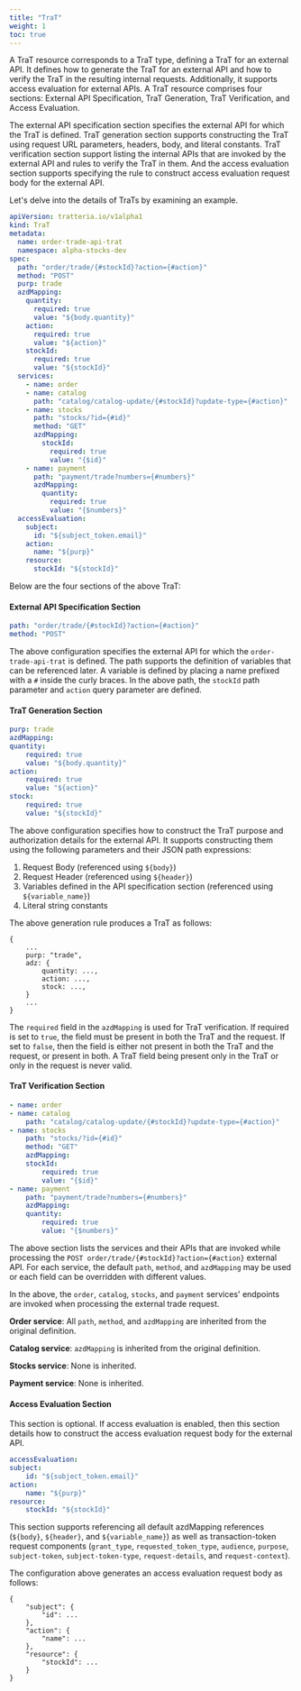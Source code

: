 ```yaml
---
title: "TraT"
weight: 1
toc: true
---
```


A TraT resource corresponds to a TraT type, defining a TraT for an external API. It defines how to generate the TraT for an external API and how to verify the TraT in the resulting internal requests. Additionally, it supports access evaluation for external APIs. A TraT resource comprises four sections: External API Specification, TraT Generation, TraT Verification, and Access Evaluation.

The external API specification section specifies the external API for which the TraT is defined. TraT generation section supports constructing the TraT using request URL parameters, headers, body, and literal constants. TraT verification section support listing the internal APIs that are invoked by the external API and rules to verify the TraT in them. And the access evaluation section supports specifying the rule to construct access evaluation request body for the external API.

Let's delve into the details of TraTs by examining an example.

```yaml
apiVersion: tratteria.io/v1alpha1
kind: TraT
metadata:
  name: order-trade-api-trat
  namespace: alpha-stocks-dev
spec:
  path: "order/trade/{#stockId}?action={#action}"
  method: "POST"
  purp: trade
  azdMapping:
    quantity:
      required: true
      value: "${body.quantity}"
    action:
      required: true
      value: "${action}"
    stockId:
      required: true
      value: "${stockId}"
  services:
    - name: order
    - name: catalog
      path: "catalog/catalog-update/{#stockId}?update-type={#action}"
    - name: stocks
      path: "stocks/?id={#id}"
      method: "GET"
      azdMapping:
        stockId:
          required: true
          value: "{$id}"
    - name: payment
      path: "payment/trade?numbers={#numbers}"
      azdMapping:
        quantity:
          required: true
          value: "{$numbers}"
  accessEvaluation:
    subject:
      id: "${subject_token.email}"
    action:
      name: "${purp}"
    resource:
      stockId: "${stockId}"
```

Below are the four sections of the above TraT:

#### External API Specification Section

```yaml
path: "order/trade/{#stockId}?action={#action}"
method: "POST"
```

The above configuration specifies the external API for which the `order-trade-api-trat` is defined. The path supports the definition of variables that can be referenced later. A variable is defined by placing a name prefixed with a `#` inside the curly braces. In the above path, the `stockId` path parameter and `action` query parameter are defined.

#### TraT Generation Section

```yaml
purp: trade
azdMapping:
quantity:
    required: true
    value: "${body.quantity}"
action:
    required: true
    value: "${action}"
stock:
    required: true
    value: "${stockId}"
```

The above configuration specifies how to construct the TraT purpose and authorization details for the external API. It supports constructing them using the following parameters and their JSON path expressions:

1. Request Body (referenced using `${body}`)
2. Request Header (referenced using `${header}`)
3. Variables defined in the API specification section (referenced using `${variable_name}`)
4. Literal string constants

The above generation rule produces a TraT as follows:

```plaintext
{
    ...
    purp: "trade",
    adz: {
        quantity: ...,
        action: ...,
        stock: ...,
    }
    ...
}
```

The `required` field in the `azdMapping` is used for TraT verification. If required is set to `true`, the field must be present in both the TraT and the request. If set to `false`, then the field is either not present in both the TraT and the request, or present in both. A TraT field being present only in the TraT or only in the request is never valid.

#### TraT Verification Section

```yaml
- name: order
- name: catalog
    path: "catalog/catalog-update/{#stockId}?update-type={#action}"
- name: stocks
    path: "stocks/?id={#id}"
    method: "GET"
    azdMapping:
    stockId:
        required: true
        value: "{$id}"
- name: payment
    path: "payment/trade?numbers={#numbers}"
    azdMapping:
    quantity:
        required: true
        value: "{$numbers}"
```

The above section lists the services and their APIs that are invoked while processing the `POST order/trade/{#stockId}?action={#action}` external API. For each service, the default `path`, `method`, and `azdMapping` may be used or each field can be overridden with different values.

In the above, the `order`, `catalog`, `stocks`, and `payment` services' endpoints are invoked when processing the external trade request.

**Order service**: All `path`, `method`, and `azdMapping` are inherited from the original definition.

**Catalog service**: `azdMapping` is inherited from the original definition.

**Stocks service**: None is inherited.

**Payment service**: None is inherited.

#### Access Evaluation Section

This section is optional. If access evaluation is enabled, then this section details how to construct the access evaluation request body for the external API.

```yaml
accessEvaluation:
subject:
    id: "${subject_token.email}"
action:
    name: "${purp}"
resource:
    stockId: "${stockId}"
```

This section supports referencing all default azdMapping references (`${body}`, `${header}`, and `${variable_name}`) as well as transaction-token request components (`grant_type`, `requested_token_type`, `audience`, `purpose`, `subject-token`, `subject-token-type`, `request-details`, and `request-context`).

The configuration above generates an access evaluation request body as follows:

```plaintext
{
    "subject": {
        "id": ...
    },
    "action": {
        "name": ...
    },
    "resource": {
        "stockId": ...
    }
}
```